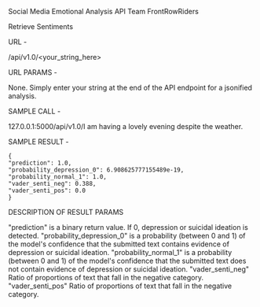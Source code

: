 Social Media Emotional Analysis API
Team FrontRowRiders

Retrieve Sentiments

URL - 

/api/v1.0/<your_string_here>

URL PARAMS - 

None. Simply enter your string at the end of the API endpoint for a jsonified 
analysis.

SAMPLE CALL -

127.0.0.1:5000/api/v1.0/I am having a lovely evening despite the weather.

SAMPLE RESULT - 

    {
    "prediction": 1.0, 
    "probability_depression_0": 6.908625777155489e-19, 
    "probability_normal_1": 1.0, 
    "vader_senti_neg": 0.388, 
    "vader_senti_pos": 0.0
    }

DESCRIPTION OF RESULT PARAMS

"prediction" is a binary return value. If 0, depression or suicidal ideation is detected.
"probability_depression_0" is a probability (between 0 and 1) of the model's confidence that
    the submitted text contains evidence of depression or suicidal ideation.
"probability_normal_1" is a probability (between 0 and 1) of the model's confidence that 
    the submitted text does not contain evidence of depression or suicidal ideation.
"vader_senti_neg" Ratio of proportions of text that fall in the negative category.
"vader_senti_pos" Ratio of proportions of text that fall in the negative category.
